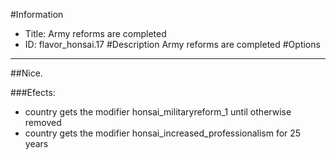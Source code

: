 #Information
 - Title: Army reforms are completed
 - ID: flavor_honsai.17
#Description
Army reforms are completed
#Options

___
##Nice.

###Efects:<ul><li>country gets the modifier honsai_militaryreform_1 until otherwise removed</li><li>country gets the modifier honsai_increased_professionalism for 25 years</li></ul>

